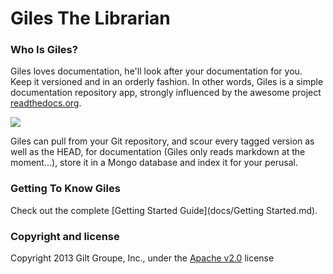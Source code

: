 # Giles The Librarian

### Who Is Giles?
Giles loves documentation, he'll look after your documentation for you. Keep it versioned and in an orderly fashion.
In other words, Giles is a simple documentation repository app, strongly influenced by the awesome project [readthedocs.org](https://github.com/rtfd/readthedocs.org).

![](http://i.imgur.com/nsY5GyA.gif)

Giles can pull from your Git repository, and scour every tagged version as well as the HEAD, for documentation (Giles only reads markdown at the moment...), store it in a Mongo database and index it for your perusal.

### Getting To Know Giles

Check out the complete [Getting Started Guide](docs/Getting Started.md).

### Copyright and license

Copyright 2013 Gilt Groupe, Inc., under the [Apache v2.0](LICENSE) license
